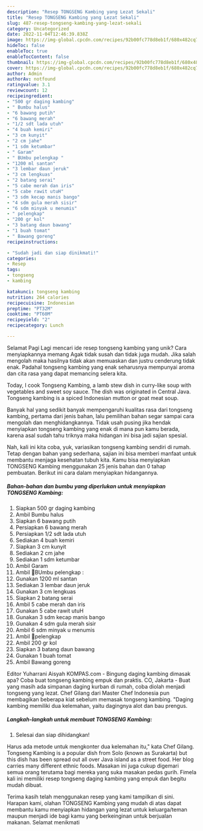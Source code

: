```yaml
---
description: "Resep TONGSENG Kambing yang Lezat Sekali"
title: "Resep TONGSENG Kambing yang Lezat Sekali"
slug: 487-resep-tongseng-kambing-yang-lezat-sekali
category: Uncategorized
date: 2022-11-04T12:46:39.838Z
image: https://img-global.cpcdn.com/recipes/92b00fc778d8eb1f/680x482cq70/tongseng-kambing-foto-resep-utama.jpg
hideToc: false
enableToc: true
enableTocContent: false
thumbnail: https://img-global.cpcdn.com/recipes/92b00fc778d8eb1f/680x482cq70/tongseng-kambing-foto-resep-utama.jpg
cover: https://img-global.cpcdn.com/recipes/92b00fc778d8eb1f/680x482cq70/tongseng-kambing-foto-resep-utama.jpg
author: Admin
authorAv: notfound
ratingvalue: 3.1
reviewcount: 12
recipeingredient:
- "500 gr daging kambing"
- " Bumbu halus"
- "6 bawang putih"
- "6 bawang merah"
- "1/2 sdt lada utuh"
- "4 buah kemiri"
- "3 cm kunyit"
- "2 cm jahe"
- "1 sdm ketumbar"
- " Garam"
- " BUmbu pelengkap "
- "1200 ml santan"
- "3 lembar daun jeruk"
- "3 cm lengkuas"
- "2 batang serai"
- "5 cabe merah dan iris"
- "5 cabe rawit utuH"
- "3 sdm kecap manis bango"
- "4 sdm gula merah sisir"
- "6 sdm minyak u menumis"
- " pelengkap"
- "200 gr kol"
- "3 batang daun bawang"
- "1 buah tomat"
- " Bawang goreng"
recipeinstructions:

- "Sudah jadi dan siap dinikmati!"
categories:
- Resep
tags:
- tongseng
- kambing

katakunci: tongseng kambing 
nutrition: 264 calories
recipecuisine: Indonesian
preptime: "PT32M"
cooktime: "PT60M"
recipeyield: "2"
recipecategory: Lunch

---
```



Selamat Pagi Lagi mencari ide resep tongseng kambing yang unik? Cara menyiapkannya memang Agak tidak susah dan tidak juga mudah. Jika salah mengolah maka hasilnya tidak akan memuaskan dan justru cenderung tidak enak. Padahal tongseng kambing yang enak seharusnya mempunyai aroma dan cita rasa yang dapat memancing selera kita.


Today, I cook Tongseng Kambing, a lamb stew dish in curry-like soup with vegetables and sweet soy sauce. The dish was originated in Central Java. Tongseng kambing is a spiced Indonesian mutton or goat meat soup.

Banyak hal yang sedikit banyak mempengaruhi kualitas rasa dari tongseng kambing, pertama dari jenis bahan, lalu pemilihan bahan segar sampai cara mengolah dan menghidangkannya. Tidak usah pusing jika hendak menyiapkan tongseng kambing yang enak di mana pun kamu berada, karena asal sudah tahu triknya maka hidangan ini bisa jadi sajian spesial.


Nah, kali ini kita coba, yuk, variasikan tongseng kambing sendiri di rumah. Tetap dengan bahan yang sederhana, sajian ini bisa memberi manfaat untuk membantu menjaga kesehatan tubuh kita. Kamu bisa menyiapkan TONGSENG Kambing menggunakan 25 jenis bahan dan 0 tahap pembuatan. Berikut ini cara dalam menyiapkan hidangannya.

<!--inarticleads1-->

##### Bahan-bahan dan bumbu yang diperlukan untuk menyiapkan TONGSENG Kambing:

1. Siapkan 500 gr daging kambing
1. Ambil  Bumbu halus
1. Siapkan 6 bawang putih
1. Persiapkan 6 bawang merah
1. Persiapkan 1/2 sdt lada utuh
1. Sediakan 4 buah kemiri
1. Siapkan 3 cm kunyit
1. Sediakan 2 cm jahe
1. Sediakan 1 sdm ketumbar
1. Ambil  Garam
1. Ambil  🍒BUmbu pelengkap :
1. Gunakan 1200 ml santan
1. Sediakan 3 lembar daun jeruk
1. Gunakan 3 cm lengkuas
1. Siapkan 2 batang serai
1. Ambil 5 cabe merah dan iris
1. Gunakan 5 cabe rawit utuH
1. Gunakan 3 sdm kecap manis bango
1. Gunakan 4 sdm gula merah sisir
1. Ambil 6 sdm minyak u menumis
1. Ambil  🍒pelengkap
1. Ambil 200 gr kol
1. Siapkan 3 batang daun bawang
1. Gunakan 1 buah tomat
1. Ambil  Bawang goreng


Editor Yuharrani Aisyah KOMPAS.com - Bingung daging kambing dimasak apa? Coba buat tongseng kambing empuk dan praktis. CO, Jakarta - Buat yang masih ada simpanan daging kurban di rumah, coba diolah menjadi tongseng yang lezat. Chef Gilang dari Master Chef Indonesia pun membagikan beberapa kiat sebelum memasak tongseng kambing. &#34;Daging kambing memiliki dua kelemahan, yaitu dagingnya alot dan bau prengus. 

<!--inarticleads2-->

##### Langkah-langkah untuk membuat TONGSENG Kambing:


1. Selesai dan siap dihidangkan!

Harus ada metode untuk mengkonter dua kelemahan itu,&#34; kata Chef Gilang. Tongseng Kambing is a popular dish from Solo (known as Surakarta) but this dish has been spread out all over Java island as a street food. Her blog carries many different ethnic foods. Masakan ini juga cukup digemari semua orang terutama bagi mereka yang suka masakan pedas gurih. Fimela kali ini memiliki resep tongseng daging kambing yang empuk dan begitu mudah dibuat. 

Terima kasih telah menggunakan resep yang kami tampilkan di sini. Harapan kami, olahan TONGSENG Kambing yang mudah di atas dapat membantu kamu menyiapkan hidangan yang lezat untuk keluarga/teman maupun menjadi ide bagi kamu yang berkeinginan untuk berjualan makanan. Selamat menikmati
